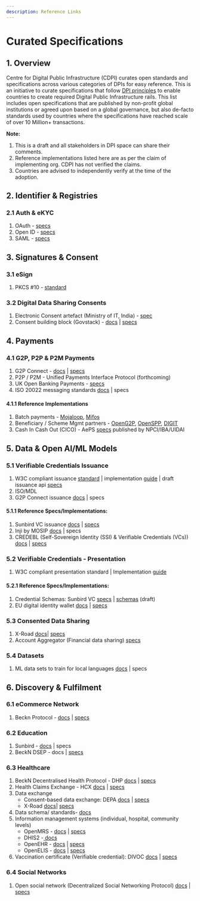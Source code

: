 ```yaml
---
description: Reference Links
---
```


# Curated Specifications

## 1. Overview

Centre for Digital Public Infrastructure (CDPI) curates open standards and specifications across various categories of DPIs for easy reference. This is an initiative to curate specifications that follow [DPI principles](../the-dpi-wikipedia/dpi-tech-architecture-principles/) to enable countries to create required Digital Public Infrastructure rails. This list includes open specifications that are published by non-profit global institutions or agreed upon based on a global governance, but also de-facto standards used by countries where the specifications have reached scale of over 10 Million+ transactions.&#x20;

**Note:**

1. This is a draft and all stakeholders in DPI space can share their comments.
2. Reference implementations listed here are as per the claim of implementing org. CDPI has not verified the claims.
3. Countries are advised to independently verify at the time of the adoption.

## 2. Identifier & Registries

### 2.1 Auth & eKYC

1. OAuth - [specs](https://www.rfc-editor.org/rfc/rfc6749)
2. Open ID - [specs](https://openid.net/developers/)
3. SAML - [specs](http://docs.oasis-open.org/security/saml/Post2.0/sstc-saml-tech-overview-2.0.html)

## 3. Signatures & Consent

### 3.1 eSign

1. PKCS #10 - [standard](https://datatracker.ietf.org/doc/html/rfc2986)

### 3.2 Digital Data Sharing Consents

1. Electronic Consent artefact (Ministry of IT, India) - [spec](https://dla.gov.in/sites/default/files/pdf/MeitY-Consent-Tech-Framework%20v1.1.pdf)
2. Consent building block (Govstack) - [docs](https://govstack.gitbook.io/bb-consent/) | [specs](https://github.com/GovStackWorkingGroup/bb-consent)

## 4. Payments

### 4.1 G2P, P2P & P2M Payments

1. G2P Connect - [docs](https://g2pconnect.cdpi.dev/g2p-connect/readme) | [specs](https://g2p-connect.github.io/specs/)
2. P2P / P2M - Unified Payments Interface Protocol (forthcoming)
3. UK Open Banking Payments - [specs](https://standards.openbanking.org.uk/api-specifications/)
4. ISO 20022 messaging standards [docs](https://www.iso20022.org/iso-20022-message-definitions?business-domain=1) | specs

#### 4.1.1 Reference Implementations

1. Batch payments -  [Mojaloop](https://docs.mojaloop.io/getting-started/), [Mifos](https://mifos.org/resources/documentation/)
2. Beneficiary / Scheme Mgmt partners - [OpenG2P](https://docs.openg2p.org/guides/developer-guides), [OpenSPP](https://docs.openspp.org/index.html), [DIGIT](https://core.digit.org/)
3. Cash In Cash Out (CICO) - AePS [specs](https://www.npci.org.in/PDF/AePS/MicroATM\_Standards\_v1.5.1\_Clean.pdf?TSPD\_101\_R0=08f002952bab20008b7d8da5fd1e2eab2b05707bcf97d4d8a37e2e70559f1e5cf52cf371b2dd168808262911fb14300061acdcd788119a546d34e72dd804f44c2e3b50502dbe0deab71add6e66931a3c1c3f7d06c44de06e493ae71639d420a0) published by NPCI/IBA/UIDAI

## 5. Data & Open AI/ML Models

### 5.1 Verifiable Credentials Issuance

1. W3C compliant issuance [standard](https://www.w3.org/TR/vc-data-model/) | implementation [guide](https://www.w3.org/TR/vc-imp-guide/) | draft issuance api [specs](https://w3c-ccg.github.io/vc-api/)
2. ISO/MDL
3. G2P Connect issuance [docs](https://g2pconnect.cdpi.dev/protocol/interfaces/credentialing) | specs

#### **5.1.1 Reference Specs/Implementations:**

1. Sunbird VC issuance [docs](https://docs.sunbirdrc.dev/learn/readme) | [specs](https://github.com/Sunbird-RC/sunbird-rc-core/tree/main/api-documentation)
2. Inji by MOSIP [docs](https://docs.mosip.io/inji/) | specs
3. CREDEBL (Self-Sovereign Identity (SSI) & Verifiable Credentials (VCs))  [docs](https://docs.credebl.id/en/intro/what-is-credebl/) | [specs](https://github.com/credebl)

### 5.2 Verifiable Credentials - Presentation

1. W3C compliant presentation standard | Implementation [guide](https://www.w3.org/TR/vc-imp-guide/)

#### 5.2.1 Reference Specs/Implementations:

1. Credential Schemas: Sunbird VC [specs](https://github.com/VC-Specs/vc-specs) | [schemas](https://docs.google.com/spreadsheets/d/1y4z1X7Dfercj7C3wkKbPAR\_ExHbL\_KgXbwtFzeFK078/edit#gid=1454655977) (draft)
2. EU digital identity wallet [docs](https://github.com/eu-digital-identity-wallet/eudi-doc-architecture-and-reference-framework/blob/main/docs/arf.md) | [specs](https://github.com/eu-digital-identity-wallet/eudi-doc-architecture-and-reference-framework)

### 5.3 Consented Data Sharing

1. X-Road [docs](https://docs.x-road.global/)| [specs](https://github.com/nordic-institute/X-Road)
2. Account Aggregator (Financial data sharing) [specs](https://github.com/Sahamati/account-aggregator-standards)

### 5.4 Datasets

1. ML data sets to train for local languages [docs](https://bhashini.gov.in/ulca/model/benchmark-datasets) | specs

## 6. Discovery & Fulfilment

### 6.1 eCommerce Network

1. Beckn Protocol - [docs](https://becknprotocol.io/) | [specs](https://github.com/beckn/protocol-specifications)

### 6.2 Education

1. Sunbird - [docs](https://sunbird.org/product/building-blocks) | specs
2. BeckN DSEP - docs | [specs](https://github.com/beckn/DSEP-Specification)

### 6.3 Healthcare

1. BeckN Decentralised Health Protocol - DHP [docs](https://developers.becknprotocol.io/docs/introduction/introduction/) | [specs](https://github.com/dhp-project/DHP-Specs)
2. Health Claims Exchange - HCX [docs](https://docs.hcxprotocol.io) | [specs](https://github.com/hcx-project/hcx-specs)
3. Data exchange
   * Consent-based data exchange: DEPA [docs](https://depa.world) | [specs](https://github.com/iSPIRT/DEPA/blob/main/depa\_2.0.yaml)
   * X-Road [docs](https://docs.x-road.global/)| [specs](https://github.com/nordic-institute/X-Road)
4. Data schema/ standards- [docs](http://www.hl7.org/fhir/documentation.html)
5. Information management systems (individual, hospital, community levels)
   * OpenMRS - [docs](https://wiki.openmrs.org/) | [specs](https://github.com/OpenMRS)
   * DHIS2 -[ docs](https://dhis2.org/about/)&#x20;
   * OpenEHR - [docs](https://specifications.openehr.org/releases/BASE/latest/architecture\_overview.html#\_architecture\_overview) | [specs](https://openehr.atlassian.net/jira/projects)
   * OpenELIS - [docs](http://docs.openelis-global.org/en/latest/) | [specs](https://github.com/I-TECH-UW/OpenELIS-Global-2/)
6. Vaccination certificate (Verifiable credential): DIVOC [docs](https://divoc.digit.org/) | [specs](https://github.com/egovernments/DIVOC)

### 6.4 Social Networks

1. Open social network (Decentralized Social Networking Protocol) [docs](https://dsnp.org/introducing-dsnp.html) | [specs](https://spec.dsnp.org/)

